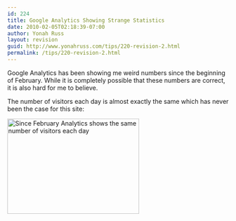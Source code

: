 ```yaml
---
id: 224
title: Google Analytics Showing Strange Statistics
date: 2010-02-05T02:18:39-07:00
author: Yonah Russ
layout: revision
guid: http://www.yonahruss.com/tips/220-revision-2.html
permalink: /tips/220-revision-2.html
---
```

Google Analytics has been showing me weird numbers since the beginning of February. While it is completely possible that these numbers are correct, it is also hard for me to believe.

The number of visitors each day is almost exactly the same which has never been the case for this site:

[<img class="aligncenter size-medium wp-image-221" title="AnalyticsStats" src="http://www.yonahruss.com/wordpress/wp-content/uploads/2010/02/AnalyticsStats-300x217.jpg" alt="Since February Analytics shows the same number of visitors each day" width="300" height="217" srcset="http://www.yonahruss.com/wordpress/wp-content/uploads/2010/02/AnalyticsStats-300x217.jpg 300w, http://www.yonahruss.com/wordpress/wp-content/uploads/2010/02/AnalyticsStats-1024x742.jpg 1024w, http://www.yonahruss.com/wordpress/wp-content/uploads/2010/02/AnalyticsStats.jpg 1218w" sizes="(max-width: 300px) 100vw, 300px" />](http://www.yonahruss.com/wordpress/wp-content/uploads/2010/02/AnalyticsStats.jpg)